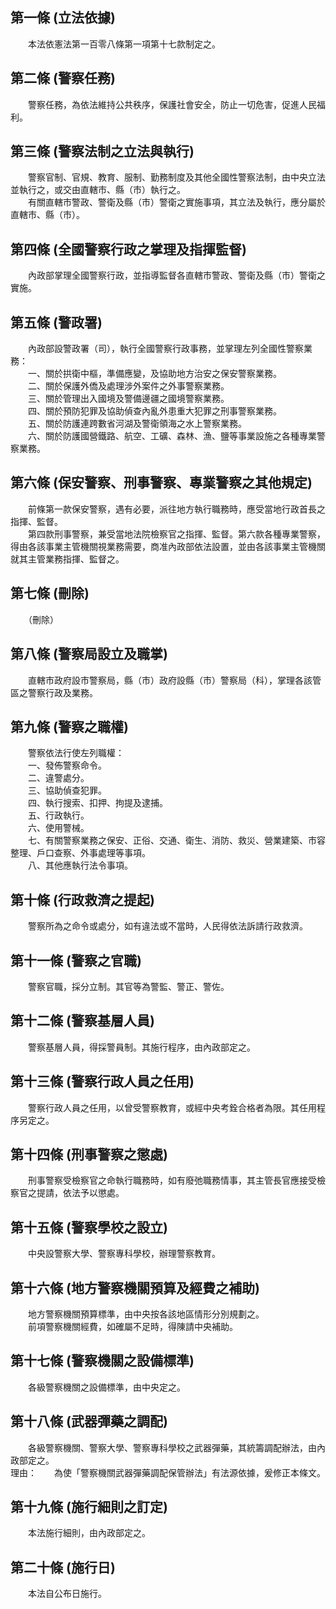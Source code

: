 第一條 (立法依據)
-----------------
　　本法依憲法第一百零八條第一項第十七款制定之。  


第二條 (警察任務)
-----------------
　　警察任務，為依法維持公共秩序，保護社會安全，防止一切危害，促進人民福利。  


第三條 (警察法制之立法與執行)
-----------------------------
　　警察官制、官規、教育、服制、勤務制度及其他全國性警察法制，由中央立法並執行之，或交由直轄市、縣（市）執行之。  
　　有關直轄市警政、警衛及縣（市）警衛之實施事項，其立法及執行，應分屬於直轄市、縣（市）。  


第四條 (全國警察行政之掌理及指揮監督)
-------------------------------------
　　內政部掌理全國警察行政，並指導監督各直轄市警政、警衛及縣（市）警衛之實施。  


第五條 (警政署)
---------------
　　內政部設警政署（司），執行全國警察行政事務，並掌理左列全國性警察業務：  
　　一、關於拱衛中樞，準備應變，及協助地方治安之保安警察業務。  
　　二、關於保護外僑及處理涉外案件之外事警察業務。  
　　三、關於管理出入國境及警備邊疆之國境警察業務。  
　　四、關於預防犯罪及協助偵查內亂外患重大犯罪之刑事警察業務。  
　　五、關於防護連跨數省河湖及警衛領海之水上警察業務。  
　　六、關於防護國營鐵路、航空、工礦、森林、漁、鹽等事業設施之各種專業警察業務。  


第六條 (保安警察、刑事警察、專業警察之其他規定)
-----------------------------------------------
　　前條第一款保安警察，遇有必要，派往地方執行職務時，應受當地行政首長之指揮、監督。  
　　第四款刑事警察，兼受當地法院檢察官之指揮、監督。第六款各種專業警察，得由各該事業主管機關視業務需要，商准內政部依法設置，並由各該事業主管機關就其主管業務指揮、監督之。  


第七條 (刪除)
-------------
　　（刪除）  


第八條 (警察局設立及職掌)
-------------------------
　　直轄市政府設市警察局，縣（市）政府設縣（市）警察局（科），掌理各該管區之警察行政及業務。  


第九條 (警察之職權)
-------------------
　　警察依法行使左列職權：  
　　一、發佈警察命令。  
　　二、違警處分。  
　　三、協助偵查犯罪。  
　　四、執行搜索、扣押、拘提及逮捕。  
　　五、行政執行。  
　　六、使用警械。  
　　七、有關警察業務之保安、正俗、交通、衛生、消防、救災、營業建築、市容整理、戶口查察、外事處理等事項。  
　　八、其他應執行法令事項。  


第十條 (行政救濟之提起)
-----------------------
　　警察所為之命令或處分，如有違法或不當時，人民得依法訴請行政救濟。  


第十一條 (警察之官職)
---------------------
　　警察官職，採分立制。其官等為警監、警正、警佐。  


第十二條 (警察基層人員)
-----------------------
　　警察基層人員，得採警員制。其施行程序，由內政部定之。  


第十三條 (警察行政人員之任用)
-----------------------------
　　警察行政人員之任用，以曾受警察教育，或經中央考銓合格者為限。其任用程序另定之。  


第十四條 (刑事警察之懲處)
-------------------------
　　刑事警察受檢察官之命執行職務時，如有廢弛職務情事，其主管長官應接受檢察官之提請，依法予以懲處。  


第十五條 (警察學校之設立)
-------------------------
　　中央設警察大學、警察專科學校，辦理警察教育。  


第十六條 (地方警察機關預算及經費之補助)
---------------------------------------
　　地方警察機關預算標準，由中央按各該地區情形分別規劃之。  
　　前項警察機關經費，如確屬不足時，得陳請中央補助。  


第十七條 (警察機關之設備標準)
-----------------------------
　　各級警察機關之設備標準，由中央定之。  


第十八條 (武器彈藥之調配)
-------------------------
　　各級警察機關、警察大學、警察專科學校之武器彈藥，其統籌調配辦法，由內政部定之。  
理由：　　為使「警察機關武器彈藥調配保管辦法」有法源依據，爰修正本條文。

第十九條 (施行細則之訂定)
-------------------------
　　本法施行細則，由內政部定之。  


第二十條 (施行日)
-----------------
　　本法自公布日施行。